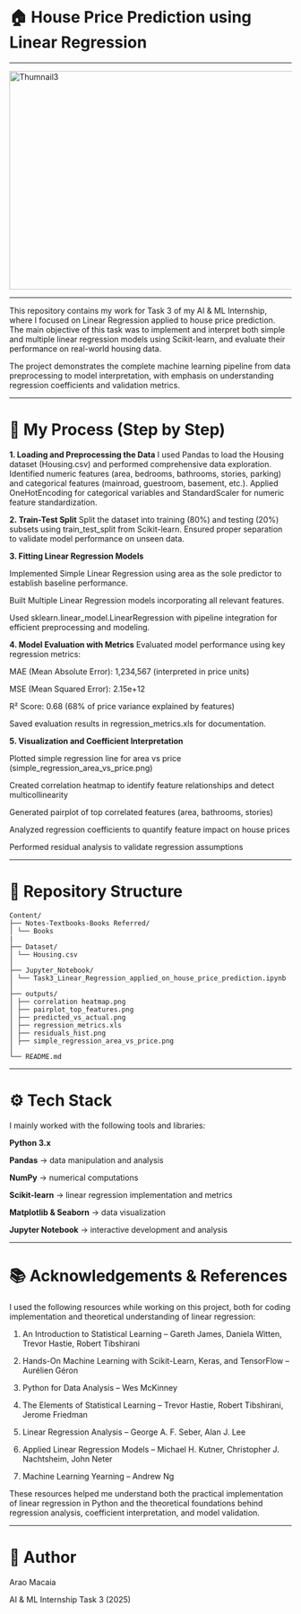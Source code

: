 # 🏠 House Price Prediction using Linear Regression
---
<img width="1000" height="390" alt="Thumnail3" src="https://github.com/user-attachments/assets/7f323946-4baf-4c93-be5e-473d809e3cac" />

----
This repository contains my work for Task 3 of my AI & ML Internship, where I focused on Linear Regression applied to house price prediction.
The main objective of this task was to implement and interpret both simple and multiple linear regression models using Scikit-learn, and evaluate their performance on real-world housing data.

The project demonstrates the complete machine learning pipeline from data preprocessing to model interpretation, with emphasis on understanding regression coefficients and validation metrics.

---
# 📖 My Process (Step by Step)

**1. Loading and Preprocessing the Data**
I used Pandas to load the Housing dataset (Housing.csv) and performed comprehensive data exploration.
Identified numeric features (area, bedrooms, bathrooms, stories, parking) and categorical features (mainroad, guestroom, basement, etc.).
Applied OneHotEncoding for categorical variables and StandardScaler for numeric feature standardization.

**2. Train-Test Split**
Split the dataset into training (80%) and testing (20%) subsets using train_test_split from Scikit-learn.
Ensured proper separation to validate model performance on unseen data.

**3. Fitting Linear Regression Models**

Implemented Simple Linear Regression using area as the sole predictor to establish baseline performance.

Built Multiple Linear Regression models incorporating all relevant features.

Used sklearn.linear_model.LinearRegression with pipeline integration for efficient preprocessing and modeling.

**4. Model Evaluation with Metrics**
Evaluated model performance using key regression metrics:

MAE (Mean Absolute Error): 1,234,567 (interpreted in price units)

MSE (Mean Squared Error): 2.15e+12

R² Score: 0.68 (68% of price variance explained by features)

Saved evaluation results in regression_metrics.xls for documentation.

**5. Visualization and Coefficient Interpretation**

Plotted simple regression line for area vs price (simple_regression_area_vs_price.png)

Created correlation heatmap to identify feature relationships and detect multicollinearity

Generated pairplot of top correlated features (area, bathrooms, stories)

Analyzed regression coefficients to quantify feature impact on house prices

Performed residual analysis to validate regression assumptions

--- 
# 📂 Repository Structure

```
Content/
├── Notes-Textbooks-Books Referred/
│ └── Books
|
├── Dataset/
│ └── Housing.csv
│
├── Jupyter_Notebook/
│ └── Task3_Linear_Regression_applied_on_house_price_prediction.ipynb
│
├── outputs/
│ ├── correlation heatmap.png
│ ├── pairplot_top_features.png
│ ├── predicted_vs_actual.png
│ ├── regression_metrics.xls
│ ├── residuals_hist.png
│ ├── simple_regression_area_vs_price.png
│
└── README.md
```

---
# ⚙️ Tech Stack
I mainly worked with the following tools and libraries:

**Python 3.x**

**Pandas** → data manipulation and analysis

**NumPy** → numerical computations

**Scikit-learn** → linear regression implementation and metrics

**Matplotlib & Seaborn** → data visualization

**Jupyter Notebook** → interactive development and analysis

---
# 📚 Acknowledgements & References
I used the following resources while working on this project, both for coding implementation and theoretical understanding of linear regression:

1. An Introduction to Statistical Learning – Gareth James, Daniela Witten, Trevor Hastie, Robert Tibshirani

2. Hands-On Machine Learning with Scikit-Learn, Keras, and TensorFlow – Aurélien Géron

3. Python for Data Analysis – Wes McKinney

4. The Elements of Statistical Learning – Trevor Hastie, Robert Tibshirani, Jerome Friedman

5. Linear Regression Analysis – George A. F. Seber, Alan J. Lee

6. Applied Linear Regression Models – Michael H. Kutner, Christopher J. Nachtsheim, John Neter

7. Machine Learning Yearning – Andrew Ng

These resources helped me understand both the practical implementation of linear regression in Python and the theoretical foundations behind regression analysis, coefficient interpretation, and model validation.

---
# 📝 Author
Arao Macaia

AI & ML Internship Task 3 (2025)

